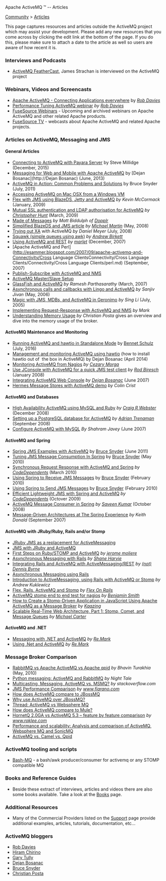 Apache ActiveMQ ™ -- Articles 

[Community](community.md) > [Articles](Community/articles.md)


This page captures resources and articles outside the ActiveMQ project which may assist your development. Please add any new resources that you come across by clicking the edit link at the bottom of the page. If you do this, please make sure to attach a date to the article as well so users are aware of how recent it is.

### Interviews and Podcasts

*   [ActiveMQ FeatherCast](http://feathercast.org/?p=42), James Strachan is interviewed on the ActiveMQ project

### Webinars, Videos and Screencasts

*   [Apache ActiveMQ - Connecting Applications everywhere](http://download.progress.com/5331/open/adobe/prc/psc/perf_tuning_activemq/index.htm) by _[Rob Davies](http://rajdavies.blogspot.com/)_
*   [Performance Tuning ActiveMQ webinar](http://download.progress.com/5331/open/adobe/prc/psc/perf_tuning_activemq/index.htm) _by [Rob Davies](http://rajdavies.blogspot.com/)_
*   [FuseSource Webinars](http://fusesource.com/resources/video-archived-webinars/) \- Upcoming and archived webinars on Apache ActiveMQ and other related Apache products.
*   [FuseSource TV](http://fusesource.com/resources/fuse-tv/) \- webcasts about Apache ActiveMQ and related Apache projects.

### Articles on ActiveMQ, Messaging and JMS

#### General Articles

*   [Connecting to ActiveMQ with Payara Server](http://blog.payara.fish/connecting-to-activemq-with-payara-server) by Steve Millidge (December, 2015)
*   [Messaging for Web and Mobile with Apache ActiveMQ](http://de.slideshare.net/dejanb/messaging-for-web-and-mobile-with-apache-activemq) by [Dejan Bosanac](http://Dejan Bosanac) (June, 2013)
*   [ActiveMQ in Action: Common Problems and Solutions](http://de.slideshare.net/bruce.snyder/activemq-in-action) by Bruce Snyder (July, 2011)
*   [Accessing ActiveMQ on Mac OSX from a Windows VM](http://blog.phatboyg.com/2009/07/12/accessing-activemq-on-mac-osx-from-a-windows-vm/)
*   [Flex with JMS using BlazeDS, Jetty and ActiveMQ](http://www.theserverlabs.com/blog/2009/01/22/flex-with-jms-using-blazeds-jetty-and-activemq/) _by Kevin McCormack_ (January, 2009)
*   [Mutual SSL authentication and LDAP authorisation for ActiveMQ](http://christopherhunt-software.blogspot.com/2009/03/mutual-ssl-authentication-and-ldap.html) _by [Christopher Hunt](http://christopherhunt-software.blogspot.com)_ (March, 2009)
*   [Made of Messages](http://www.slideshare.net/carsonified/dopplr-its-made-of-messages-matt-biddulph-presentation) _by Matt Biddulph of [Dopplr](http://www.dopplr.com/)_
*   [Simplified BlazeDS and JMS article](http://mmartinsoftware.blogspot.com/2008/05/simplified-blazeds-and-Community/FAQCommunity/FAQ/Community/FAQ/jms.md) _by [Michael Martin](http://mmartinsoftware.blogspot.com/)_ (May, 2008)
*   [Trying out XA](http://ourcraft.wordpress.com/2008/07/03/trying-out-xa/) with ActiveMQ _by Daniel Meyer_ (July, 2008)
*   [Squawk (simple queues using awk)](http://latrz.com/2586) _by [Andrew Birkett](http://www.nobugs.org/blog/)_
*   [Using ActiveMQ and REST](http://p-st.blogspot.com/2007/12/activemq-and-Connectivity/ProtocolsConnectivity/Protocols/Connectivity/Protocols/rest.md) _by [marlet](http://p-st.blogspot.com/)_ (December, 2007)
*   [Apache ActiveMQ and Perl](http://esammer.blogspot.com/2007/09/apache-activemq-and-Connectivity/Cross Language ClientsConnectivity/Cross Language Clients/Connectivity/Cross Language Clients/perl.md) (September, 2007)
*   [Publish-Subscribe with ActiveMQ and NMS](http://remark.wordpress.com/articles/publish-subscribe-with-activemq-and-nms/)
*   [ActiveMQ Master/Slave Setup](http://note19.com/2007/06/24/activemq-masterslave-setup/)
*   [GlassFish and ActiveMQ](http://weblogs.java.net/blog/rampsarathy/archive/2007/03/glassfish_v2_an.html) _by Ramesh Parthasarathy_ (March, 2007)
*   [Asynchronous calls and callbacks with Lingo and ActiveMQ](http://jroller.com/page/sjivan?entry=asynchronous_calls_and_callbacks_using) _by Sanjiv Jivan_ (May, 2006)
*   [Magic with JMS, MDBs, and ActiveMQ in Geronimo](http://www-128.ibm.com/developerworks/opensource/library/os-ag-jmsbeans/) _by Sing Li_ (July, 2005)
*   [Implementing Request-Response with ActiveMQ and NMS](http://remark.wordpress.com/articles/implementing-request-response-with-activemq-and-nms/) _by Mark_
*   [Understanding Memory Usage](http://www.christianposta.com/blog/?p=273) _by Christian Posta_ gives an overview and dive into the memory usage of the broker.

#### ActiveMQ Maintenance and Monitoring

*   [Running ActiveMQ and hawtio in Standalone Mode](http://www.bennet-schulz.com/2016/07/apache-activemq-and-hawtio.html) by [Bennet Schulz](https://twitter.com/bennetelli) (July, 2016)
*   [Management and monitoring ActiveMQ using hawtio](http://sensatic.net/activemq/activemq-and-hawtio.html) (how to install hawtio out of  the box in ActiveMQ) by Dejan Bosanac (April 2014)
*   [Monitoring ActiveMQ from Nagios](http://it.toolbox.com/blogs/unix-sysadmin/monitoring-activemq-from-nagios-27743) _by [Cezary Morga](http://it.toolbox.com/people/therek/)_
*   [Use JConsole with ActiveMQ for a quick JMS test client](http://soatechlab.blogspot.com/2008/01/use-jconsole-with-activemq-for-quick.html) _by [Rod Biresch](http://soatechlab.blogspot.com/)_ (January 2008)
*   [Integrating ActiveMQ Web Console](http://www.oreillynet.com/onjava/blog/2007/06/integrating_activemq_web_conso.html) _by [Dejan Bosanac](http://www.oreillynet.com/pub/au/1763)_ (June 2007)
*   [Hermes Message Stores with ActiveMQ demo](http://hermesjms.com/demos/messagestores.html) _by Colin Crist_

#### ActiveMQ and Databases

*   [High Availability ActiveMQ using MySQL and Ruby](http://barkingiguana.com/2008/12/16/high-availability-activemq-using-a-mysql-datastore) _by [Craig R Webster](http://barkingiguana.com/)_ (December 2008)
*   [Setting up a PostgreSQL database for ActiveMQ](http://trenaman.blogspot.com/2008/09/setting-up-postgresql-database-for.html) _by [Adrian Trenaman](http://trenaman.blogspot.com/)_ (September 2008)
*   [Configure ActiveMQ with MySQL](http://note19.com/2007/06/23/configure-activemq-with-mysql/) _By Shahram Javey_ (June 2007)

#### ActiveMQ and Spring

*   [Spring JMS Examples with ActiveMQ](https://github.com/bsnyder/spring-jms-examples) by [Bruce Snyder](https://bsnyderblog.blogspot.com/) (June 2011)
*   [Tuning JMS Message Consumption In Spring](https://bsnyderblog.blogspot.com/2010/05/tuning-jms-message-consumption-in.html) by [Bruce Snyder](https://bsnyderblog.blogspot.com/) (May 2010)
*   [Synchronous Request Response with ActiveMQ and Spring](http://codedependents.com/2010/03/04/synchronous-request-response-with-activemq-and-spring/) _by [CodeDependents](http://codedependents.com/)_ (March 2010)
*   [Using Spring to Receive JMS Messages](https://bsnyderblog.blogspot.com/2010/02/using-spring-to-receive-jms-messages.html) by [Bruce Snyder](https://bsnyderblog.blogspot.com/) (February 2010)
*   [Using Spring to Send JMS Messages](https://bsnyderblog.blogspot.com/2010/02/using-spring-jmstemplate-to-send-Community/FAQCommunity/FAQ/Community/FAQ/jms.md) by [Bruce Snyder](https://bsnyderblog.blogspot.com/) (February 2010)
*   [Efficient Lightweight JMS with Spring and ActiveMQ](http://codedependents.com/2009/10/16/efficient-lightweight-jms-with-spring-and-activemq/) _by [CodeDependents](http://codedependents.com/)_ (Octover 2009)
*   [ActiveMQ Message Consumer in Spring](http://javaandjava.blogspot.com/2008/10/activemq-message-consumer-in-spring.html) _by [Saveen Kumar](http://javaandjava.blogspot.com/)_ (October 2008)
*   [Message-Driven Architectures at The Spring Experience](http://www.springframework.org/node/527) _by Keith Donald_ (September 2007)

#### ActiveMQ with JRuby/Ruby, Rails and/or Stomp

*   [JRuby JMS as a replacement for ActiveMessaging](http://beechbonanza.blogspot.com/2007/07/jruby-jms-as-replacement-for.html)
*   [JMS with JRuby and ActiveMQ](http://nutrun.com/weblog/jms-with-jruby-and-activemq/)
*   [First Steps on Ruby/STOMP and ActiveMQ](http://romjethoughts.blogspot.com/2007/05/first-steps-with-rubystomp-and-activemq.html) _by [jerome moliere](http://romjethoughts.blogspot.com/)_
*   [Asynchronous Messaging with Rails](http://beechbonanza.blogspot.com/2007/06/asynchronous-messaging-with-rails.html) _by [Shane Harvie](http://beechbonanza.blogspot.com/)_
*   [Integrating Rails and ActiveMQ with ActiveMessaging/REST](http://notdennisbyrne.blogspot.com/2007/06/integrating-rails-and-activemq-with.html) _by [(not) Dennis Byrne](http://notdennisbyrne.blogspot.com/)_
*   [Asynchronous Messaging using Rails](http://ramesh-rubyonrails.blogspot.com/2007/09/asynchronous-messaging-using-rails.html)
*   [Introduction to ActiveMessaging, using Rails with ActiveMQ or Stomp](http://www.infoq.com/articles/intro-active-messaging-rails) _by Andrew Kuklewicz_
*   [Flex, Rails, ActiveMQ and Stomp](http://flexonrails.net/?p=83) _by [Flex On Rails](http://flexonrails.net)_
*   [ActiveMQ stomp end to end test for nagios](http://just-another.net/2008/09/03/activemq-stomp-end-end-test-nagios/) _by [Benjamin Smith](http://just-another.net/)_
*   [How to Create a Stomp-Driven Application in JavaScript Using Apache ActiveMQ as a Message Broker](http://www.kaazing.org/confluence/display/Doc/JavaScript+STOMP+Client+How-To) _by [Kaazing](http://www.kaazing.org/confluence/display/KAAZING/Home)_
*   [Scalable Real-Time Web Architecture, Part 1: Stomp, Comet, and Message Queues](http://cometdaily.com/2008/10/08/scalable-real-time-web-architecture-part-1-stomp-comet-and-message-queues/) _by [Michael Carter](http://cometdaily.com/people/michael_carter/)_

#### ActiveMQ and .NET

*   [Messaging with .NET and ActiveMQ](http://remark.wordpress.com/articles/messaging-with-net-and-activemq/) _by [Re.Mark](http://remark.wordpress.com/)_
*   [Using .Net and ActiveMQ](http://remark.wordpress.com/articles/messaging-with-net-and-activemq/) _by [Re.Mark](http://remark.wordpress.com/)_

### Message Broker Comparison

*   [RabbitMQ vs Apache ActiveMQ vs Apache qpid](http://bhavin.directi.com/rabbitmq-vs-apache-activemq-vs-apache-qpid/) _by Bhavin Turakhia_ (May, 2010)
*   [Python messaging: ActiveMQ and RabbitMQ](http://www.nighttale.net/activemq/python-messaging-activemq-and-rabbitmq.html) _by Night Tale_
*   [Multicasting, Messaging, ActiveMQ vs. MSMQ?](http://stackoverflow.com/questions/32851/multicasting-messaging-activemq-vs-msmq) _by stackoverflow.com_
*   [JMS Performance Comparison](http://www.fiorano.com/whitepapers/java-message-service/JMS-performance-comparison.php) _by www.fiarano.com_
*   [How does ActiveMQ compare to JBossMQ](http://activemq.apache.orgCommunity/FAQ/General/how-does-activemq-compare-to-jbossmq.md)
*   [Why use ActiveMQ over JBossMQ?](http://www.mail-archive.com/activemq-users@geronimo.apache.org/msg05630.html)
*   [Thread: ActiveMQ vs Websphere MQ](http://www.manning-sandbox.com/thread.jspa?threadID=39270&tstart=45)
*   [How does ActiveMQ compare to Mule?](http://activemq.apache.orgCommunity/FAQ/GeneralCommunity/FAQ/General/Community/FAQ/General/how-does-activemq-compare-to-mule.md)
*   [HornetQ 2.0GA vs ActiveMQ 5.3 – feature by feature comparison](http://www.roklee.com/?p=52) _by www.roklee.com_
*   [Performance and scalability: Analysis and comparison of ActiveMQ, Websphere MQ and SonicMQ](http://www.theserverside.com/discussions/thread.tss?thread_id=57192)
*   [ActiveMQ vs. Camel vs. Qpid](http://activemq.2283324.n4.nabble.com/ActiveMQ-vs-Camel-vs-Qpid-td2355914.html)

### ActiveMQ tooling and scripts

*   [Bash-MQ](https://github.com/ebuzzing/bash-mq) \- a bash/awk producer/consumer for activemq or any STOMP compatible MQ

### Books and Reference Guides

*   Beside these extract of interviews, articles and videos there are also some books available. Take a look at the [Books](CommunityCommunity/Community/books.md) page.

### Additional Resources

*   Many of the Commercial Providers listed on the [Support](CommunityCommunity/Community/support.md) page provide additional examples, articles, tutorials, documentation, etc...

### ActiveMQ bloggers

*   [Rob Davies](http://rajdavies.blogspot.com/)
*   [Hiram Chirino](http://hiramchirino.com/blog/)
*   [Gary Tully](http://blog.garytully.com/)
*   [Dejan Bosanac](http://www.nighttale.net)
*   [Bruce Snyder](http://bruceblog.org/)
*   [Christian Posta](http://www.christianposta.com/blog)

